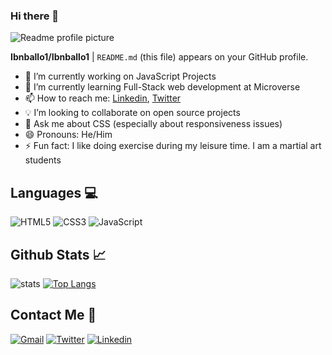 ### Hi there 👋

![Readme profile picture](https://miro.medium.com/max/1400/0*seusRQCGcbB7aZ60)

**Ibnballo1/Ibnballo1** | `README.md` (this file) appears on your GitHub profile.


- 🔭 I’m currently working on JavaScript Projects
- 🌱 I’m currently learning Full-Stack web development at Microverse
- 📫 How to reach me: [Linkedin](https://www.linkedin.com/in/abdullateef-bello-1b8006228/), [Twitter](https://twitter.com/webprotekh)
- 💡 I’m looking to collaborate on open source projects
- 💬 Ask me about CSS (especially about responsiveness issues)
- 😄 Pronouns: He/Him
- ⚡ Fun fact: I like doing exercise during my leisure time. I am a martial art students

## Languages 💻
![HTML5](https://img.icons8.com/color/2x/html-5.png) ![CSS3](https://img.icons8.com/color/2x/css3.png) ![JavaScript](https://img.icons8.com/fluency/2x/javascript.png)

## Github Stats 📈
![stats](https://github-readme-stats.vercel.app/api?username=ibnballo1&show_icons=true&theme=radical) [![Top Langs](https://github-readme-stats.vercel.app/api/top-langs/?username=ibnballo1&layout=compact&theme=radical)](https://github.com/ibnballo1/github-readme-stats)

## Contact Me 💬
[![Gmail](https://cdn.iconscout.com/icon/free/png-64/gmail-30-722694.png)](https://gmail.com/) [![Twitter](https://cdn.iconscout.com/icon/free/png-64/twitter-241-721979.png)](https://twiiter.com/) [![Linkedin](https://cdn.iconscout.com/icon/free/png-64/linkedin-2752135-2284952.png)](https://linkedin.com/)
